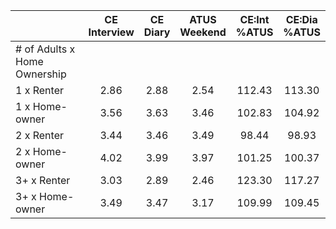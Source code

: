 
|                      | CE<br>Interview |  CE<br>Diary | ATUS<br>Weekend | CE:Int<br>%ATUS | CE:Dia<br>%ATUS |
| -------------------- | :----------: | :----------: | :----------: | :----------: | :----------: |
| # of Adults x Home Ownership |              |              |              |              |              |
| 1 x Renter           |         2.86 |         2.88 |         2.54 |       112.43 |       113.30 |
| 1 x Home-owner       |         3.56 |         3.63 |         3.46 |       102.83 |       104.92 |
| 2 x Renter           |         3.44 |         3.46 |         3.49 |        98.44 |        98.93 |
| 2 x Home-owner       |         4.02 |         3.99 |         3.97 |       101.25 |       100.37 |
| 3+ x Renter          |         3.03 |         2.89 |         2.46 |       123.30 |       117.27 |
| 3+ x Home-owner      |         3.49 |         3.47 |         3.17 |       109.99 |       109.45 |

